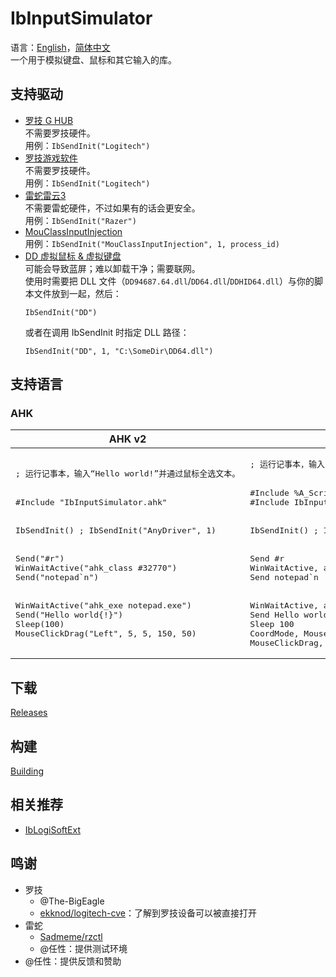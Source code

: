 # IbInputSimulator
语言：[English](README.md)，[简体中文](README.zh-Hans.md)  
一个用于模拟键盘、鼠标和其它输入的库。

## 支持驱动
* [罗技 G HUB](https://www.logitechg.com.cn/zh-cn/innovation/g-hub.html)  
  不需要罗技硬件。  
  用例：`IbSendInit("Logitech")`
* [罗技游戏软件](https://support.logi.com/hc/zh-cn/articles/360025298053)  
  不需要罗技硬件。  
  用例：`IbSendInit("Logitech")`
* [雷蛇雷云3](http://cn.razerzone.com/synapse-3)  
  不需要雷蛇硬件，不过如果有的话会更安全。  
  用例：`IbSendInit("Razer")`
* [MouClassInputInjection](https://github.com/Chaoses-Ib/MouClassInputInjection)  
  用例：`IbSendInit("MouClassInputInjection", 1, process_id)`
* [DD 虚拟鼠标 & 虚拟键盘](https://github.com/ddxoft/master)  
  可能会导致蓝屏；难以卸载干净；需要联网。  
  使用时需要把 DLL 文件（`DD94687.64.dll`/`DD64.dll`/`DDHID64.dll`）与你的脚本文件放到一起，然后：
  ```ahk
  IbSendInit("DD")
  ```
  或者在调用 IbSendInit 时指定 DLL 路径：
  ```ahk
  IbSendInit("DD", 1, "C:\SomeDir\DD64.dll")
  ```

## 支持语言
### AHK
<table>
<thead><tr>
    <th>AHK v2</th>
    <th>AHK v1</th>
</tr></thead>
<tbody>
    <tr>
        <td><pre lang="ahk">; 运行记事本，输入“Hello world!”并通过鼠标全选文本。
<br/>
#Include "IbInputSimulator.ahk"
<br/>
IbSendInit() ; IbSendInit("AnyDriver", 1)
<br/>
Send("#r")
WinWaitActive("ahk_class #32770")
Send("notepad`n")
<br/>
WinWaitActive("ahk_exe notepad.exe")
Send("Hello world{!}")
Sleep(100)
MouseClickDrag("Left", 5, 5, 150, 50)</pre></td>
        <td><pre lang="ahk">; 运行记事本，输入“Hello world!”并通过鼠标全选文本。
<br/>
#Include %A_ScriptDir%
#Include IbInputSimulator.ahk
<br/>
IbSendInit() ; IbSendInit("AnyDriver", 1)
<br/>
Send #r
WinWaitActive, ahk_class #32770
Send notepad`n
<br/>
WinWaitActive, ahk_exe notepad.exe
Send Hello world{!}
Sleep 100
CoordMode, Mouse, Client
MouseClickDrag, Left, 5, 5, 150, 50</pre></td>
    </tr>
</tbody>
</table>

## 下载
[Releases](../../releases)

## 构建
[Building](README.md#Building)

## 相关推荐
* [IbLogiSoftExt](https://github.com/Chaoses-Ib/IbLogiSoftExt)

## 鸣谢
* 罗技
  * @The-BigEagle
  * [ekknod/logitech-cve](https://github.com/ekknod/logitech-cve)：了解到罗技设备可以被直接打开
* 雷蛇
  * [Sadmeme/rzctl](https://github.com/Sadmeme/rzctl)
  * @任性：提供测试环境
* @任性：提供反馈和赞助